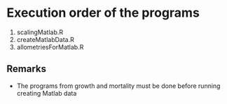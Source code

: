 # Execution order of the programs

1. scalingMatlab.R
2. createMatlabData.R
3. allometriesForMatlab.R

## Remarks

- The programs from growth and mortality must be done before running creating Matlab data